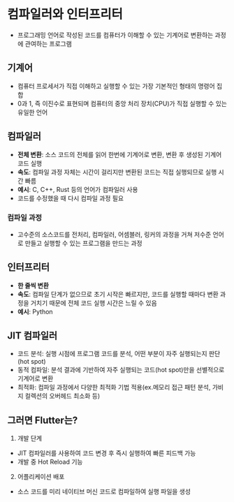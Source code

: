 # 컴파일러와 인터프리터
- 프로그래밍 언어로 작성된 코드를 컴퓨터가 이해할 수 있는 기계어로 변환하는 과정에 관여하는 프로그램

## 기계어
- 컴퓨터 프로세서가 직접 이해하고 실행할 수 있는 가장 기본적인 형태의 명령어 집합
- 0과 1, 즉 이진수로 표현되며 컴퓨터의 중앙 처리 장치(CPU)가 직접 실행할 수 있는 유일한 언어

## 컴파일러
- **전체 변환**: 소스 코드의 전체를 읽어 한번에 기계어로 변환, 변환 후 생성된 기계어 코드 실행
- **속도**: 컴파일 과정 자체는 시간이 걸리지만 변환된 코드는 직접 실행되므로 실행 시간 빠름
- **예시**: C, C++, Rust 등의 언어가 컴파일러 사용
- 코드를 수정했을 때 다시 컴파일 과정 필요

### 컴파일 과정
- 고수준의 소스코드를 전처리, 컴파일러, 어셈블러, 링커의 과정을 거쳐 저수준 언어로 만들고 실행할 수 있는 프로그램을 만드는 과정

## 인터프리터
- **한 줄씩 변환**
- **속도**: 컴파일 단계가 없으므로 초기 시작은 빠르지만, 코드를 실행할 때마다 변환 과정을 거치기 때문에 전체 코드 실행 시간은 느릴 수 있음
- **예시**: Python

## JIT 컴파일러
- 코드 분석: 실행 시점에 프로그램 코드를 분석, 어떤 부분이 자주 실행되는지 판단(hot spot)
- 동적 컴파일: 분석 결과에 기반하여 자주 실행되는 코드(hot spot)만을 선별적으로 기계어로 변환
- 최적화: 컴파일 과정에서 다양한 최적화 기법 적용(ex.메모리 접근 패턴 분석, 가비지 컬렉션의 오버헤드 최소화 등)

## 그러면 Flutter는?
1. 개발 단계
- JIT 컴파일러를 사용하여 코드 변경 후 즉시 실행하여 빠른 피드백 가능
- 개발 중 Hot Reload 기능
2. 어플리케이션 배포
- 소스 코드를 미리 네이티브 머신 코드로 컴파일하여 실행 파일을 생성
  
